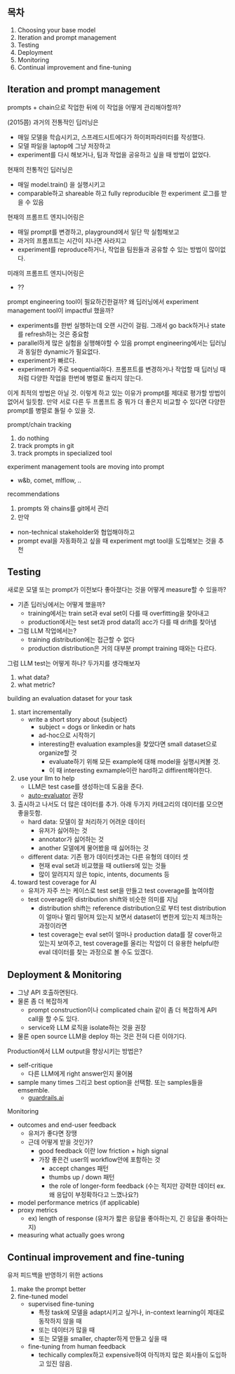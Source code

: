 ## 목차
1. Choosing your base model
2. Iteration and prompt management
3. Testing
4. Deployment
5. Monitoring
6. Continual improvement and fine-tuning

## Iteration and prompt management
prompts + chain으로 작업한 뒤에 이 작업을 어떻게 관리해야할까?

(2015쯤) 과거의 전통적인 딥러닝은
- 매일 모델을 학습시키고, 스프레드시트에다가 하이퍼파라미터를 작성했다.
- 모델 파일을 laptop에 그냥 저장하고
- experiment를 다시 해보거나, 팀과 작업을 공유하고 싶을 때 방법이 없었다.

현재의 전통적인 딥러닝은
- 매일 model.train() 을 실행시키고
- comparable하고 shareable 하고 fully reproducible 한 experiment 로그를 받을 수 있음

현재의 프롬프트 엔지니어링은
- 매일 prompt를 변경하고, playground에서 일단 막 실험해보고
- 과거의 프롬프트는 시간이 지나면 사라지고
- experiment를 reproduce하거나, 작업을 팀원들과 공유할 수 있는 방법이 많이없다.

미래의 프롬프트 엔지니어링은
- ??

prompt engineering tool이 필요하긴한걸까?
왜 딥러닝에서 experiment management tool이 impactful 했을까?
- experiments를 한번 실행하는데 오랜 시간이 걸림. 그래서 go back하거나 state를 refresh하는 것은 중요함
- parallel하게 많은 실험을 실행해야할 수 있음
prompt engineering에서는 딥러닝과 동일한 dynamic가 필요없다.
- experiment가 빠르다.
- experiment가 주로 sequential하다. 프롬프트를 변경하거나 작업할 때 딥러닝 때처럼 다양한 작업을 한번에 병렬로 돌리지 않는다.

이게 최적의 방법은 아닐 것. 이렇게 하고 있는 이유가 prompt를 제대로 평가할 방법이 없어서 일듯함. 만약 서로 다른 두 프롬프트 중 뭐가 더 좋은지 비교할 수 있다면 다양한 prompt를 병렬로 돌릴 수 있을 것.

prompt/chain tracking
1. do nothing
2. track prompts in git
3. track prompts in specialized tool

experiment management tools are moving into prompt
- w&b, comet, mlflow, ..

recommendations
1. prompts 와 chains를 git에서 관리
2. 만약
- non-technical stakeholder와 협업해야하고
- prompt eval을 자동화하고 싶을 때
experiment mgt tool을 도입해보는 것을 추천


## Testing
새로운 모델 또는 prompt가 이전보다 좋아졌다는 것을 어떻게 measure할 수 있을까?
- 기존 딥러닝에서는 어떻게 했을까?
  - training에서는 train set과 eval set이 다를 때 overfitting을 찾아내고
  - production에서는 test set과 prod data의 acc가 다를 때 drift를 찾아냄
- 그럼 LLM 작업에서는?
  - training distribution에는 접근할 수 없다
  - production distribution은 거의 대부분 prompt training 때와는 다르다.

그럼 LLM test는 어떻게 하나? 두가지를 생각해보자
1. what data?
2. what metric?

building an evaluation dataset for your task
1. start incrementally
    - write a short story about {subject}
      - subject = dogs or linkedin or hats
      - ad-hoc으로 시작하기
      - interesting한 evaluation examples을 찾았다면 small dataset으로 organize할 것
        - evaluate하기 위해 모든 example에 대해 model을 실행시켜볼 것.
        - 이 때 interesting exmample이란 hard하고 diffirent해야한다. 
2. use your llm to help
    - LLM은 test case를 생성하는데 도움을 준다.
    - [auto-evaluator](https://autoevaluator.langchain.com/) 권장
3. 출시하고 나서도 더 많은 데이터를 추가. 아래 두가지 카테고리의 데이터를 모으면 좋을듯함.
    - hard data: 모델이 잘 처리하기 어려운 데이터
      - 유저가 싫어하는 것
      - annotator가 싫어하는 것
      - another 모델에게 물어봤을 때 싫어하는 것
    - different data: 기존 평가 데이터셋과는 다른 유형의 데이터 셋
      - 현재 eval set과 비교했을 때 outliers에 있는 것들
      - 많이 알려지지 않은 topic, intents, documents 등
4. toward test coverage for AI
    - 유저가 자주 쓰는 케이스로 test set을 만들고 test coverage를 높여야함
    - test coverage와 distribution shift와 비슷한 의미를 지님
      - distribution shift는 reference distribution으로 부터 test distribution이 얼마나 멀리 떨어져 있는지 보면서 dataset이 변한게 있는지 체크하는 과정이라면
      - test coverage는 eval set이 얼마나 production data를 잘 cover하고 있는지 보여주고, test coverage를 올리는 작업이 더 유용한 helpful한 eval 데이터를 찾는 과정으로 볼 수도 있겠다.

## Deployment & Monitoring
- 그냥 API 호출하면된다.
- 물론 좀 더 복잡하게
  - prompt construction이나 complicated chain 같이 좀 더 복잡하게 API call을 할 수도 있다.
  - service와 LLM 로직을 isolate하는 것을 권장
- 물론 open source LLM을 deploy 하는 것은 전혀 다른 이야기다.

Production에서 LLM output을 향상시키는 방법은?
- self-critique
  - 다른 LLM에게 right answer인지 물어봄
- sample many times 그리고 best option을 선택함. 또는 samples들을 emsemble.
  - [guardrails.ai](https://github.com/guardrails-ai/guardrails)
 
Monitoring
- outcomes and end-user feedback
  - 유저가 좋다면 장땡
  - 근데 어떻게 받을 것인가?
    - good feedback 이란 low friction + high signal
    - 가장 좋은건 user의 workflow안에 포함하는 것
      - accept changes 패턴
      - thumbs up / down 패턴
      - the role of longer-form feedback (수는 적지만 강력한 데이터 ex. 왜 응답이 부정확하다고 느꼈나요?)
- model performance metrics (if applicable)
- proxy metrics
  - ex) length of response (유저가 짧은 응답을 좋아하는지, 긴 응답을 좋아하는지)
- measuring what actually goes wrong

## Continual improvement and fine-tuning
유저 피드백을 반영하기 위한 actions
1. make the prompt better
2. fine-tuned model
    - supervised fine-tuning
      - 특정 task에 모델을 adapt시키고 싶거나, in-context learning이 제대로 동작하지 않을 때
      - 또는 데이터가 많을 때
      - 또는 모델을 smaller, chapter하게 만들고 싶을 때
    - fine-tuning from human feedback
      - techically complex하고 expensive하여 아직까지 많은 회사들이 도입하고 있진 않음.
